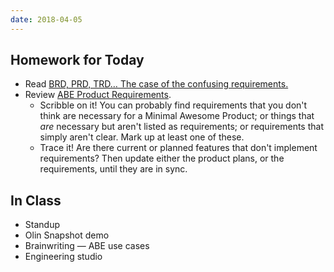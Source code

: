 ```yaml
---
date: 2018-04-05
---
```


## Homework for Today

* Read [BRD, PRD, TRD… The case of the confusing requirements.](https://medium.com/@TylerLogtenberg/brd-prd-trd-the-case-of-the-confusing-requirements-cebd5e54ff2b)
* Review [ABE Product Requirements](https://docs.google.com/document/d/1lz7lsibd7zK_rMsybPkeTqk0Dfg38Lt5uspNbQes9mw/edit).
  * Scribble on it! You can probably find requirements that you don't think
    are necessary for a Minimal Awesome Product; or things that _are_ necessary
    but aren't listed as requirements; or requirements that simply aren't clear.
    Mark up at least one of these.
  * Trace it! Are there current or planned features that don't implement
    requirements? Then update either the product plans, or the requirements,
    until they are in sync.

## In Class

* Standup
* Olin Snapshot demo
* Brainwriting — ABE use cases
* Engineering studio
